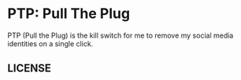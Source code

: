 # PTP: Pull The Plug
PTP (Pull the Plug) is the kill switch for me to remove my social media identities on a single click.


## LICENSE

